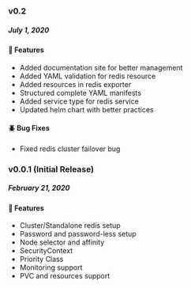 ### v0.2
##### July 1, 2020

#### :tada: Features

- Added documentation site for better management
- Added YAML validation for redis resource
- Added resources in redis exporter
- Structured complete YAML manifests
- Added service type for redis service
- Updated helm chart with better practices

#### :beetle: Bug Fixes

- Fixed redis cluster failover bug

### v0.0.1 (Initial Release)
##### February 21, 2020

#### :tada: Features

- Cluster/Standalone redis setup
- Password and password-less setup
- Node selector and affinity
- SecurityContext
- Priority Class
- Monitoring support
- PVC and resources support
